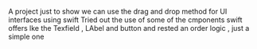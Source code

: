A project just to show we can use the drag and drop method for UI interfaces using swift Tried out the use of some of the cmponents swift offers lke the Texfield , LAbel and button and rested an order logic , just a simple one
